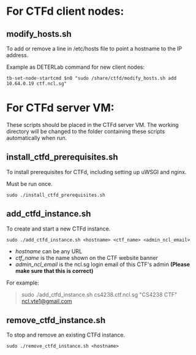 # For CTFd client nodes:

## modify_hosts.sh

To add or remove a line in /etc/hosts file to point a hostname to the IP address.

Example as DETERLab command for new client nodes:

```tb-set-node-startcmd $n0 "sudo /share/ctfd/modify_hosts.sh add 10.64.0.19 ctf.ncl.sg"```

# For CTFd server VM:

These scripts should be placed in the CTFd server VM. The working directory will be changed to the folder containing these scripts automatically when run.

## install_ctfd_prerequisites.sh

To install prerequisites for CTFd, including setting up uWSGI and nginx.

Must be run once.

```sudo ./install_ctfd_prerequisites.sh ```

## add_ctfd_instance.sh

To create and start a new CTFd instance.

```sudo ./add_ctfd_instance.sh <hostname> <ctf_name> <admin_ncl_email>```

- *hostname* can be any URL
- *ctf_name* is the name shown on the CTF website banner
- *admin_ncl_email* is the ncl.sg login email of this CTF's admin **(Please make sure that this is correct)**

For example:

> sudo ./add_ctfd_instance.sh cs4238.ctf.ncl.sg "CS4238 CTF" ncl.vte1@gmail.com

## remove_ctfd_instance.sh

To stop and remove an existing CTFd instance.

```sudo ./remove_ctfd_instance.sh <hostname>```
